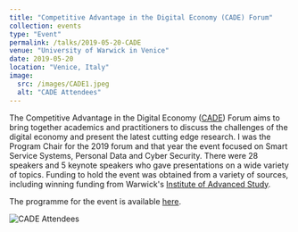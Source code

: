 ```yaml
---
title: "Competitive Advantage in the Digital Economy (CADE) Forum"
collection: events
type: "Event"
permalink: /talks/2019-05-20-CADE
venue: "University of Warwick in Venice"
date: 2019-05-20
location: "Venice, Italy"
image:
  src: /images/CADE1.jpeg
  alt: "CADE Attendees"
---
```


The Competitive Advantage in the Digital Economy ([CADE](https://warwick.ac.uk/cade19)) Forum aims to bring together academics and practitioners to discuss the challenges of the digital economy and present the latest cutting edge research. I was the Program Chair for the 2019 forum and that year the event focused on Smart Service Systems, Personal Data and Cyber Security. There were 28 speakers and 5 keynote speakers who gave presentations on a wide variety of topics. Funding to hold the event was obtained from a variety of sources, including winning funding from Warwick's [Institute of Advanced Study](https://warwick.ac.uk/fac/cross_fac/ias/).

<!-- readmore -->

The programme for the event is available [here](https://warwick.ac.uk/cade19/wmg_cade_conference_programme.pdf).

![CADE Attendees](/images/CADE1.jpeg)
